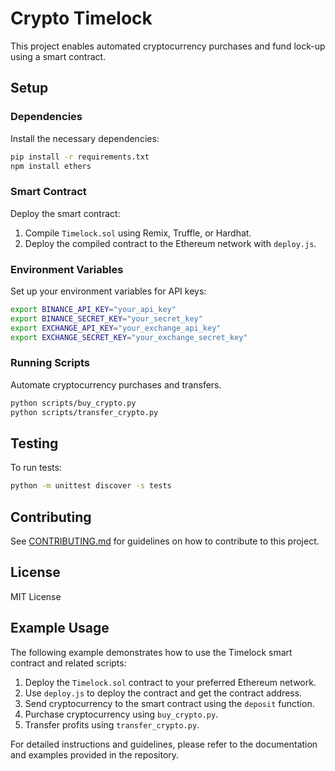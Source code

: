 # Crypto Timelock

This project enables automated cryptocurrency purchases and fund lock-up using a smart contract.

## Setup

### Dependencies

Install the necessary dependencies:

```sh
pip install -r requirements.txt
npm install ethers
```

### Smart Contract

Deploy the smart contract:

1. Compile `Timelock.sol` using Remix, Truffle, or Hardhat.
2. Deploy the compiled contract to the Ethereum network with `deploy.js`.

### Environment Variables

Set up your environment variables for API keys:

```sh
export BINANCE_API_KEY="your_api_key"
export BINANCE_SECRET_KEY="your_secret_key"
export EXCHANGE_API_KEY="your_exchange_api_key"
export EXCHANGE_SECRET_KEY="your_exchange_secret_key"
```

### Running Scripts

Automate cryptocurrency purchases and transfers.

```sh
python scripts/buy_crypto.py
python scripts/transfer_crypto.py
```

## Testing

To run tests:

```sh
python -m unittest discover -s tests
```

## Contributing

See [CONTRIBUTING.md](CONTRIBUTING.md) for guidelines on how to contribute to this project.

## License

MIT License

## Example Usage

The following example demonstrates how to use the Timelock smart contract and related scripts:

1. Deploy the `Timelock.sol` contract to your preferred Ethereum network.
2. Use `deploy.js` to deploy the contract and get the contract address.
3. Send cryptocurrency to the smart contract using the `deposit` function.
4. Purchase cryptocurrency using `buy_crypto.py`.
5. Transfer profits using `transfer_crypto.py`.

For detailed instructions and guidelines, please refer to the documentation and examples provided in the repository.
